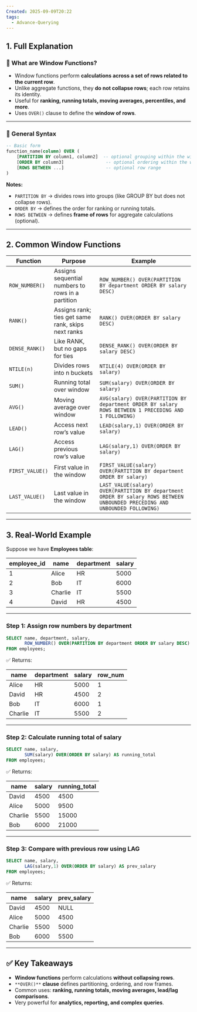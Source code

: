 ```yaml
---
Created: 2025-09-09T20:22
tags:
  - Advance-Querying
---
```

## 1. Full Explanation

### 🔹 What are Window Functions?

- Window functions perform **calculations across a set of rows related to the current row**.
- Unlike aggregate functions, they **do not collapse rows**; each row retains its identity.
- Useful for **ranking, running totals, moving averages, percentiles, and more**.
- Uses `OVER()` clause to define the **window of rows**.

---

### 🔹 General Syntax

```SQL
-- Basic form
function_name(column) OVER (
    [PARTITION BY column1, column2]  -- optional grouping within the window
    [ORDER BY column3]                -- optional ordering within the window
    [ROWS BETWEEN ...]                -- optional row range
)

```

**Notes:**

- `PARTITION BY` → divides rows into groups (like GROUP BY but does not collapse rows).
- `ORDER BY` → defines the order for ranking or running totals.
- `ROWS BETWEEN` → defines **frame of rows** for aggregate calculations (optional).

---

## 2. Common Window Functions

|Function|Purpose|Example|
|---|---|---|
|`ROW_NUMBER()`|Assigns sequential numbers to rows in a partition|`ROW_NUMBER() OVER(PARTITION BY department ORDER BY salary DESC)`|
|`RANK()`|Assigns rank; ties get same rank, skips next ranks|`RANK() OVER(ORDER BY salary DESC)`|
|`DENSE_RANK()`|Like RANK, but no gaps for ties|`DENSE_RANK() OVER(ORDER BY salary DESC)`|
|`NTILE(n)`|Divides rows into n buckets|`NTILE(4) OVER(ORDER BY salary)`|
|`SUM()`|Running total over window|`SUM(salary) OVER(ORDER BY salary)`|
|`AVG()`|Moving average over window|`AVG(salary) OVER(PARTITION BY department ORDER BY salary ROWS BETWEEN 1 PRECEDING AND 1 FOLLOWING)`|
|`LEAD()`|Access next row’s value|`LEAD(salary,1) OVER(ORDER BY salary)`|
|`LAG()`|Access previous row’s value|`LAG(salary,1) OVER(ORDER BY salary)`|
|`FIRST_VALUE()`|First value in the window|`FIRST_VALUE(salary) OVER(PARTITION BY department ORDER BY salary)`|
|`LAST_VALUE()`|Last value in the window|`LAST_VALUE(salary) OVER(PARTITION BY department ORDER BY salary ROWS BETWEEN UNBOUNDED PRECEDING AND UNBOUNDED FOLLOWING)`|

---

## 3. Real-World Example

Suppose we have **Employees table**:

|employee_id|name|department|salary|
|---|---|---|---|
|1|Alice|HR|5000|
|2|Bob|IT|6000|
|3|Charlie|IT|5500|
|4|David|HR|4500|

---

### Step 1: Assign row numbers by department

```SQL
SELECT name, department, salary,
       ROW_NUMBER() OVER(PARTITION BY department ORDER BY salary DESC) AS row_num
FROM employees;

```

✅ Returns:

|name|department|salary|row_num|
|---|---|---|---|
|Alice|HR|5000|1|
|David|HR|4500|2|
|Bob|IT|6000|1|
|Charlie|IT|5500|2|

---

### Step 2: Calculate running total of salary

```SQL
SELECT name, salary,
       SUM(salary) OVER(ORDER BY salary) AS running_total
FROM employees;

```

✅ Returns:

|name|salary|running_total|
|---|---|---|
|David|4500|4500|
|Alice|5000|9500|
|Charlie|5500|15000|
|Bob|6000|21000|

---

### Step 3: Compare with previous row using LAG

```SQL
SELECT name, salary,
       LAG(salary,1) OVER(ORDER BY salary) AS prev_salary
FROM employees;

```

✅ Returns:

|name|salary|prev_salary|
|---|---|---|
|David|4500|NULL|
|Alice|5000|4500|
|Charlie|5500|5000|
|Bob|6000|5500|

---

## ✅ Key Takeaways

- **Window functions** perform calculations **without collapsing rows**.
- `**OVER()**` **clause** defines partitioning, ordering, and row frames.
- Common uses: **ranking, running totals, moving averages, lead/lag comparisons**.
- Very powerful for **analytics, reporting, and complex queries**.